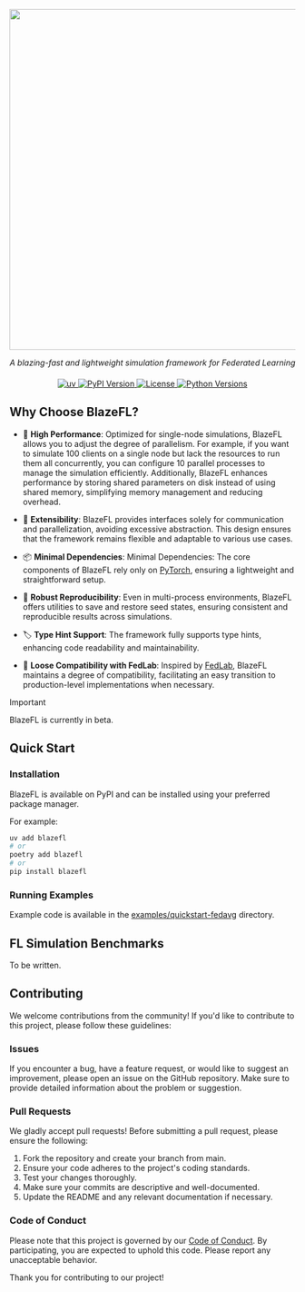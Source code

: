 <p align="center"><img src="https://raw.githubusercontent.com/kitsuya0828/BlazeFL/refs/heads/main/docs/logo.svg" width=600></p>
<div align="center" style="margin-bottom: 20px;">
    <em>A blazing-fast and lightweight simulation framework for Federated Learning</em>
</div>
<div align="center">
  <a href="https://github.com/astral-sh/uv">
    <img alt="uv" src="https://img.shields.io/endpoint?url=https://raw.githubusercontent.com/astral-sh/uv/main/assets/badge/v0.json">
  </a>
  <a href="https://pypi.python.org/pypi/blazefl">
    <img alt="PyPI Version" src="https://img.shields.io/pypi/v/blazefl.svg">
  </a>
  <a href="https://pypi.python.org/pypi/blazefl">
    <img alt="License" src="https://img.shields.io/pypi/l/blazefl.svg">
  </a>
  <a href="https://pypi.python.org/pypi/blazefl">
    <img alt="Python Versions" src="https://img.shields.io/pypi/pyversions/blazefl.svg">
  </a>
</div>

## Why Choose BlazeFL?

- 🚀 **High Performance**: Optimized for single-node simulations, BlazeFL allows you to adjust the degree of parallelism. For example, if you want to simulate 100 clients on a single node but lack the resources to run them all concurrently, you can configure 10 parallel processes to manage the simulation efficiently. Additionally, BlazeFL enhances performance by storing shared parameters on disk instead of using shared memory, simplifying memory management and reducing overhead. 

- 🔧 **Extensibility**: BlazeFL provides interfaces solely for communication and parallelization, avoiding excessive abstraction. This design ensures that the framework remains flexible and adaptable to various use cases.

- 📦 **Minimal Dependencies**: Minimal Dependencies: The core components of BlazeFL rely only on [PyTorch](https://github.com/pytorch/pytorch), ensuring a lightweight and straightforward setup. 

- 🔄 **Robust Reproducibility**: Even in multi-process environments, BlazeFL offers utilities to save and restore seed states, ensuring consistent and reproducible results across simulations.

- 🏷️ **Type Hint Support**: The framework fully supports type hints, enhancing code readability and maintainability.

- 🔗 **Loose Compatibility with FedLab**: Inspired by [FedLab](https://github.com/SMILELab-FL/FedLab), BlazeFL maintains a degree of compatibility, facilitating an easy transition to production-level implementations when necessary.

> [!IMPORTANT]
> BlazeFL is currently in beta.

## Quick Start

### Installation

BlazeFL is available on PyPI and can be installed using your preferred package manager.
 
For example:

```bash
uv add blazefl
# or
poetry add blazefl
# or
pip install blazefl
```

### Running Examples

Example code is available in the [examples/quickstart-fedavg](https://github.com/kitsuya0828/BlazeFL/tree/main/examples/quickstart-fedavg) directory.


## FL Simulation Benchmarks

To be written.

## Contributing

We welcome contributions from the community! If you'd like to contribute to this project, please follow these guidelines:

### Issues

If you encounter a bug, have a feature request, or would like to suggest an improvement, please open an issue on the GitHub repository. Make sure to provide detailed information about the problem or suggestion.

### Pull Requests

We gladly accept pull requests! Before submitting a pull request, please ensure the following:

1. Fork the repository and create your branch from main.
2. Ensure your code adheres to the project's coding standards.
3. Test your changes thoroughly.
4. Make sure your commits are descriptive and well-documented.
5. Update the README and any relevant documentation if necessary.

### Code of Conduct

Please note that this project is governed by our [Code of Conduct](https://github.com/kitsuya0828/BlazeFL/blob/main/CODE_OF_CONDUCT.md). By participating, you are expected to uphold this code. Please report any unacceptable behavior.

Thank you for contributing to our project!
